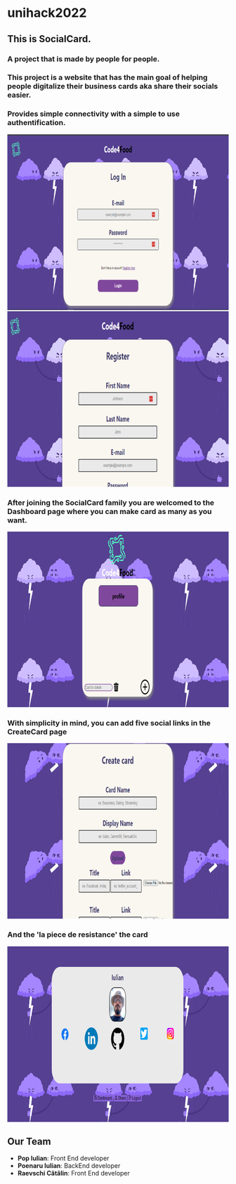 # unihack2022

## This is SocialCard.

### A project that is made by people for people.
### This project is a website that has the main goal of helping people digitalize their business cards aka share their socials easier.

### Provides simple connectivity with a simple to use authentification.
<img src="./imagesForReadme/login.png" width="700" height="400">
<img src="./imagesForReadme/register.png" width="700" height="400">

### After joining the SocialCard family you are welcomed to the Dashboard page where you can make card as many as you want.
<img src="./imagesForReadme/dashboard.png" width="700" height="400">

### With simplicity in mind, you can add five social links in the CreateCard page
<img src="./imagesForReadme/createCard.png" width="700" height="400">

### And the 'la piece de resistance' the card
<img src="./imagesForReadme/Untitled.png" width="700" height="400">

## Our Team 
- **Pop Iulian**: Front End developer
- **Poenaru Iulian**: BackEnd developer
- **Raevschi Cătălin**: Front End developer
